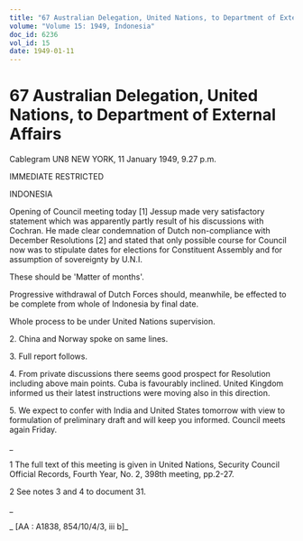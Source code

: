 ```yaml
---
title: "67 Australian Delegation, United Nations, to Department of External Affairs"
volume: "Volume 15: 1949, Indonesia"
doc_id: 6236
vol_id: 15
date: 1949-01-11
---
```


# 67 Australian Delegation, United Nations, to Department of External Affairs

Cablegram UN8 NEW YORK, 11 January 1949, 9.27 p.m.

IMMEDIATE RESTRICTED

INDONESIA

Opening of Council meeting today [1] Jessup made very satisfactory statement which was apparently partly result of his discussions with Cochran. He made clear condemnation of Dutch non-compliance with December Resolutions [2] and stated that only possible course for Council now was to stipulate dates for elections for Constituent Assembly and for assumption of sovereignty by U.N.I.

These should be 'Matter of months'.

Progressive withdrawal of Dutch Forces should, meanwhile, be effected to be complete from whole of Indonesia by final date.

Whole process to be under United Nations supervision.

2\. China and Norway spoke on same lines.

3\. Full report follows.

4\. From private discussions there seems good prospect for Resolution including above main points. Cuba is favourably inclined. United Kingdom informed us their latest instructions were moving also in this direction.

5\. We expect to confer with India and United States tomorrow with view to formulation of preliminary draft and will keep you informed. Council meets again Friday.

_

1 The full text of this meeting is given in United Nations, Security Council Official Records, Fourth Year, No. 2, 398th meeting, pp.2-27.

2 See notes 3 and 4 to document 31.

_

_ [AA : A1838, 854/10/4/3, iii b]_
